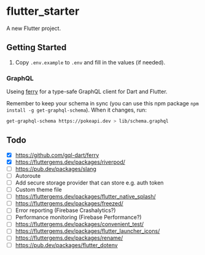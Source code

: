 # flutter_starter

A new Flutter project.

## Getting Started
1. Copy `.env.example` to `.env` and fill in the values (if needed).

### GraphQL
Useing [ferry](https://ferrygraphql.com/) for a type-safe GraphQL client for Dart and Flutter.

Remember to keep your schema in sync (you can use this npm package `npm install -g get-graphql-schema`). When it changes, run:

```bash
get-graphql-schema https://pokeapi.dev > lib/schema.graphql
```

## Todo
- [x] https://github.com/gql-dart/ferry
- [x] https://fluttergems.dev/packages/riverpod/
- [ ] https://pub.dev/packages/slang
- [ ] Autoroute
- [ ] Add secure storage provider that can store e.g. auth token
- [ ] Custom theme file
- [ ] https://fluttergems.dev/packages/flutter_native_splash/
- [ ] https://fluttergems.dev/packages/freezed/
- [ ] Error reporting (Firebase Crashalytics?)
- [ ] Performance monitoring (Firebase Performance?)
- [ ] https://fluttergems.dev/packages/convenient_test/
- [ ] https://fluttergems.dev/packages/flutter_launcher_icons/
- [ ] https://fluttergems.dev/packages/rename/
- [ ] https://pub.dev/packages/flutter_dotenv